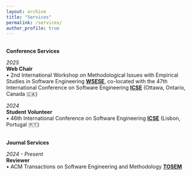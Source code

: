 ```yaml
---
layout: archive
title: "Services"
permalink: /services/
author_profile: true
---
```

<!-- 
{% include base_path %}

{% for post in site.services reversed %}
  {% include archive-single.html  %}
{% endfor %} -->



<br/>**Conference Services**<br/>

_2025<br/>_
**Web Chair**<br/>
• 2nd International Workshop on Methodological Issues with Empirical Studies in Software Engineering [**WSESE**](https://conf.researchr.org/home/icse-2025/wsese-2025), co-located with the 47th International Conference on Software Engineering [**ICSE**](https://conf.researchr.org/home/icse-2025) (Ottawa, Ontario, Canada 🇨🇦)<br/>

_2024<br/>_
**Student Volunteer**<br/>
• 46th International Conference on Software Engineering [**ICSE**](https://conf.researchr.org/home/icse-2024) (Lisbon, Portugal 🇵🇹)<br/>
  


<br/>**Journal Services**<br/>

_2024 - Present<br/>_
**Reviewer**<br/>
• ACM Transactions on Software Engineering and Methodology [**TOSEM**](https://dl.acm.org/journal/tosem)<br/>

